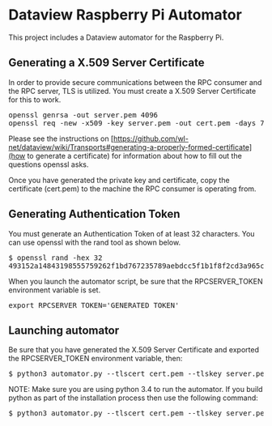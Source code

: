 # Dataview Raspberry Pi Automator
This project includes a Dataview automator for the Raspberry Pi.

## Generating a X.509 Server Certificate

In order to provide secure communications between the RPC consumer and the RPC server, TLS is utilized. You must create a X.509 Server Certificate for this to work.

<pre>
openssl genrsa -out server.pem 4096
openssl req -new -x509 -key server.pem -out cert.pem -days 730
</pre>

Please see the instructions on [https://github.com/wl-net/dataview/wiki/Transports#generating-a-properly-formed-certificate](how to generate a certificate) for information about how to fill out the questions openssl asks.

Once you have generated the private key and certificate, copy the certificate (cert.pem) to the machine the RPC consumer is operating from.

## Generating Authentication Token
You must generate an Authentication Token of at least 32 characters. You can use openssl with the rand tool as shown below.  
<pre>
$ openssl rand -hex 32
493152a14843198555759262f1bd767235789aebdcc5f1b1f8f2cd3a965c8c7a
</pre>

When you launch the automator script, be sure that the RPCSERVER_TOKEN environment variable is set.

<pre>
export RPCSERVER_TOKEN='GENERATED_TOKEN'
</pre>

## Launching automator

Be sure that you have generated the X.509 Server Certificate and exported the RPCSERVER_TOKEN environment variable, then:

<pre>
$ python3 automator.py --tlscert cert.pem --tlskey server.pem --host 0.0.0.0:8443
</pre>

NOTE: Make sure you are using python 3.4 to run the automator. If you build python as part of the installation process then use the following command:

<pre>
$ python3 automator.py --tlscert cert.pem --tlskey server.pem --host 0.0.0.0:8443
</pre>
